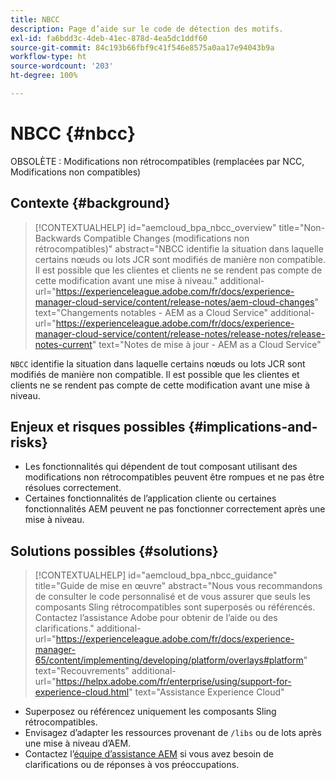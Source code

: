 ```yaml
---
title: NBCC
description: Page d’aide sur le code de détection des motifs.
exl-id: fa6bdd3c-4deb-41ec-878d-4ea5dc1ddf60
source-git-commit: 84c193b66fbf9c41f546e8575a0aa17e94043b9a
workflow-type: ht
source-wordcount: '203'
ht-degree: 100%

---
```


# NBCC {#nbcc}

OBSOLÈTE : Modifications non rétrocompatibles (remplacées par NCC, Modifications non compatibles)

## Contexte {#background}

>[!CONTEXTUALHELP]
>id="aemcloud_bpa_nbcc_overview"
>title="Non-Backwards Compatible Changes (modifications non rétrocompatibles)"
>abstract="NBCC identifie la situation dans laquelle certains nœuds ou lots JCR sont modifiés de manière non compatible. Il est possible que les clientes et clients ne se rendent pas compte de cette modification avant une mise à niveau."
>additional-url="https://experienceleague.adobe.com/fr/docs/experience-manager-cloud-service/content/release-notes/aem-cloud-changes" text="Changements notables - AEM as a Cloud Service"
>additional-url="https://experienceleague.adobe.com/fr/docs/experience-manager-cloud-service/content/release-notes/release-notes/release-notes-current" text="Notes de mise à jour - AEM as a Cloud Service"

`NBCC` identifie la situation dans laquelle certains nœuds ou lots JCR sont modifiés de manière non compatible. Il est possible que les clientes et clients ne se rendent pas compte de cette modification avant une mise à niveau.

## Enjeux et risques possibles {#implications-and-risks}

* Les fonctionnalités qui dépendent de tout composant utilisant des modifications non rétrocompatibles peuvent être rompues et ne pas être résolues correctement.
* Certaines fonctionnalités de l’application cliente ou certaines fonctionnalités AEM peuvent ne pas fonctionner correctement après une mise à niveau.

## Solutions possibles {#solutions}

>[!CONTEXTUALHELP]
>id="aemcloud_bpa_nbcc_guidance"
>title="Guide de mise en œuvre"
>abstract="Nous vous recommandons de consulter le code personnalisé et de vous assurer que seuls les composants Sling rétrocompatibles sont superposés ou référencés. Contactez l’assistance Adobe pour obtenir de l’aide ou des clarifications."
>additional-url="https://experienceleague.adobe.com/fr/docs/experience-manager-65/content/implementing/developing/platform/overlays#platform" text="Recouvrements"
>additional-url="https://helpx.adobe.com/fr/enterprise/using/support-for-experience-cloud.html" text="Assistance Experience Cloud"

* Superposez ou référencez uniquement les composants Sling rétrocompatibles.
* Envisagez d’adapter les ressources provenant de `/libs` ou de lots après une mise à niveau d’AEM.
* Contactez l’[équipe d’assistance AEM](https://helpx.adobe.com/fr/enterprise/using/support-for-experience-cloud.html) si vous avez besoin de clarifications ou de réponses à vos préoccupations.
